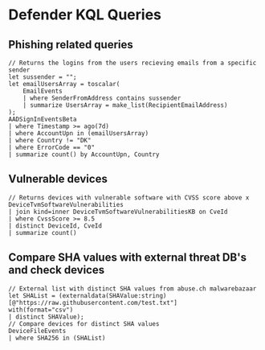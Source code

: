 <H1>Defender KQL Queries</H1>


<H2>Phishing related queries</H2>

```kql
// Returns the logins from the users recieving emails from a specific sender
let sussender = "";
let emailUsersArray = toscalar(
    EmailEvents
    | where SenderFromAddress contains sussender
    | summarize UsersArray = make_list(RecipientEmailAddress)
);
AADSignInEventsBeta
| where Timestamp >= ago(7d)
| where AccountUpn in (emailUsersArray)
| where Country != "DK"
| where ErrorCode == "0"
| summarize count() by AccountUpn, Country
```

<H2>Vulnerable devices</H2>

```kql
// Returns devices with vulnerable software with CVSS score above x
DeviceTvmSoftwareVulnerabilities
| join kind=inner DeviceTvmSoftwareVulnerabilitiesKB on CveId
| where CvssScore >= 8.5
| distinct DeviceId, CveId
| summarize count()
```

<H2>Compare SHA values with external threat DB's and check devices</H2>

```kql
// External list with distinct SHA values from abuse.ch malwarebazaar
let SHAList = (externaldata(SHAValue:string)
[@"https://raw.githubusercontent.com/test.txt"]
with(format="csv")
| distinct SHAValue);
// Compare devices for distinct SHA values
DeviceFileEvents
| where SHA256 in (SHAList)
```
